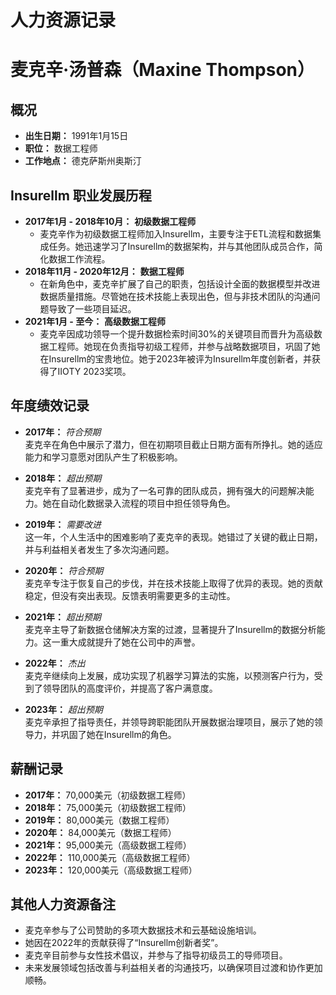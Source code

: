 # 人力资源记录

# 麦克辛·汤普森（Maxine Thompson）

## 概况
- **出生日期：** 1991年1月15日
- **职位：** 数据工程师
- **工作地点：** 德克萨斯州奥斯汀

## Insurellm 职业发展历程
- **2017年1月 - 2018年10月：** **初级数据工程师**
  * 麦克辛作为初级数据工程师加入Insurellm，主要专注于ETL流程和数据集成任务。她迅速学习了Insurellm的数据架构，并与其他团队成员合作，简化数据工作流程。
- **2018年11月 - 2020年12月：** **数据工程师**
  * 在新角色中，麦克辛扩展了自己的职责，包括设计全面的数据模型并改进数据质量措施。尽管她在技术技能上表现出色，但与非技术团队的沟通问题导致了一些项目延迟。
- **2021年1月 - 至今：** **高级数据工程师**
  * 麦克辛因成功领导一个提升数据检索时间30%的关键项目而晋升为高级数据工程师。她现在负责指导初级工程师，并参与战略数据项目，巩固了她在Insurellm的宝贵地位。她于2023年被评为Insurellm年度创新者，并获得了IIOTY 2023奖项。

## 年度绩效记录
- **2017年：** *符合预期*  
  麦克辛在角色中展示了潜力，但在初期项目截止日期方面有所挣扎。她的适应能力和学习意愿对团队产生了积极影响。

- **2018年：** *超出预期*  
  麦克辛有了显著进步，成为了一名可靠的团队成员，拥有强大的问题解决能力。她在自动化数据录入流程的项目中担任领导角色。

- **2019年：** *需要改进*  
  这一年，个人生活中的困难影响了麦克辛的表现。她错过了关键的截止日期，并与利益相关者发生了多次沟通问题。

- **2020年：** *符合预期*  
  麦克辛专注于恢复自己的步伐，并在技术技能上取得了优异的表现。她的贡献稳定，但没有突出表现。反馈表明需要更多的主动性。

- **2021年：** *超出预期*  
  麦克辛主导了新数据仓储解决方案的过渡，显著提升了Insurellm的数据分析能力。这一重大成就提升了她在公司中的声誉。

- **2022年：** *杰出*  
  麦克辛继续向上发展，成功实现了机器学习算法的实施，以预测客户行为，受到了领导团队的高度评价，并提高了客户满意度。

- **2023年：** *超出预期*  
  麦克辛承担了指导责任，并领导跨职能团队开展数据治理项目，展示了她的领导力，并巩固了她在Insurellm的角色。

## 薪酬记录
- **2017年：** 70,000美元（初级数据工程师）
- **2018年：** 75,000美元（初级数据工程师）
- **2019年：** 80,000美元（数据工程师）
- **2020年：** 84,000美元（数据工程师）
- **2021年：** 95,000美元（高级数据工程师）
- **2022年：** 110,000美元（高级数据工程师）
- **2023年：** 120,000美元（高级数据工程师）

## 其他人力资源备注
- 麦克辛参与了公司赞助的多项大数据技术和云基础设施培训。
- 她因在2022年的贡献获得了“Insurellm创新者奖”。
- 麦克辛目前参与女性技术倡议，并参与了指导初级员工的导师项目。
- 未来发展领域包括改善与利益相关者的沟通技巧，以确保项目过渡和协作更加顺畅。  
